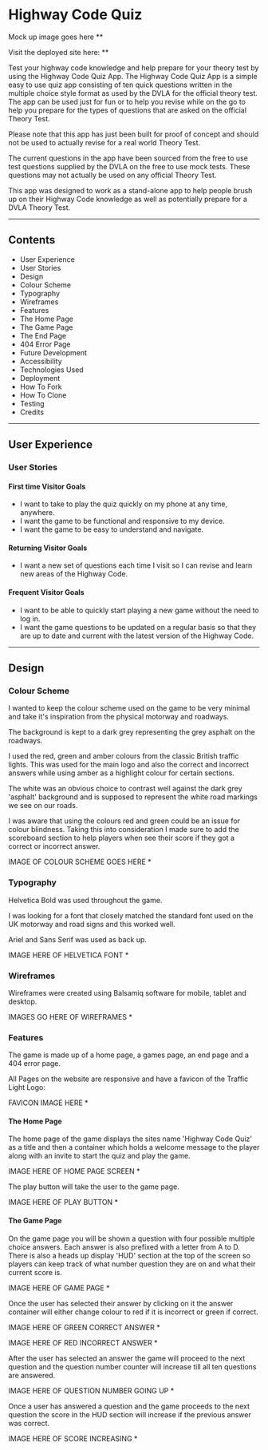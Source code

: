 # Highway Code Quiz

Mock up image goes here **

Visit the deployed site here: **

Test your highway code knowledge and help prepare for your theory test by using the Highway Code Quiz App. 
The Highway Code Quiz App is a simple easy to use quiz app consisting of ten quick questions written in the multiple choice style format as used by the DVLA for the official theory test. 
The app can be used just for fun or to help you revise while on the go to help you prepare for the types of questions that are asked on the official Theory Test. 

Please note that this app has just been built for proof of concept and should not be used to actually revise for a real world Theory Test. 

The current questions in the app have been sourced from the free to use test questions supplied by the DVLA on the free to use mock tests. These questions may not actually be used on any official Theory Test. 

This app was designed to work as a stand-alone app to help people brush up on their Highway Code knowledge as well as potentially prepare for a DVLA Theory Test. 

---

## Contents 

* User Experience 
* User Stories 
* Design 
* Colour Scheme 
* Typography 
* Wireframes 
* Features 
* The Home Page
* The Game Page 
* The End Page 
* 404 Error Page 
* Future Development 
* Accessibility 
* Technologies Used 
* Deployment
* How To Fork 
* How To Clone
* Testing 
* Credits

---

## User Experience 

### User Stories 

#### First time Visitor Goals 

* I want to take to play the quiz quickly on my phone at any time, anywhere.
* I want the game to be functional and responsive to my device.
* I want the game to be easy to understand and navigate.

#### Returning Visitor Goals

* I want a new set of questions each time I visit so I can revise and learn new areas of the Highway Code.

#### Frequent Visitor Goals

* I want to be able to quickly start playing a new game without the need to log in.
* I want the game questions to be updated on a regular basis so that they are up to date and current with the latest version of the Highway Code.

---

## Design

### Colour Scheme

I wanted to keep the colour scheme used on the game to be very minimal and take it's inspiration from the physical motorway and roadways. 

The background is kept to a dark grey representing the grey asphalt on the roadways.

I used the red, green and amber colours from the classic British traffic lights. This was used for the main logo and also the correct and incorrect answers while using amber as a highlight colour for certain sections. 

The white was an obvious choice to contrast well against the dark grey 'asphalt' background and is supposed to represent the white road markings we see on our roads. 

I was aware that using the colours red and green could be an issue for colour blindness. Taking this into consideration I made sure to add the scoreboard section to help players when see their score if they got a correct or incorrect answer. 

IMAGE OF COLOUR SCHEME GOES HERE * 

### Typography

Helvetica Bold was used throughout the game.

I was looking for a font that closely matched the standard font used on the UK motorway and road signs and this worked well. 

Ariel and Sans Serif was used as back up. 

IMAGE HERE OF HELVETICA FONT *

### Wireframes

Wireframes were created using Balsamiq software for mobile, tablet and desktop.

IMAGES GO HERE OF WIREFRAMES *

### Features

The game is made up of a home page, a games page, an end page and a 404 error page.

All Pages on the website are responsive and have a favicon of the Traffic Light Logo:

FAVICON IMAGE HERE *

#### The Home Page

The home page of the game displays the sites name 'Highway Code Quiz' as a title and then a container which holds a welcome message to the player along with an invite to start the quiz and play the game. 

IMAGE HERE OF HOME PAGE SCREEN *

The play button will take the user to the game page. 

IMAGE HERE OF PLAY BUTTON *

#### The Game Page

On the game page you will be shown a question with four possible multiple choice answers. Each answer is also prefixed with a letter from A to D. 
There is also a heads up display 'HUD' section at the top of the screen so players can keep track of what number question they are on and what their current score is. 

IMAGE HERE OF GAME PAGE * 

Once the user has selected their answer by clicking on it the answer container will either change colour to red if it is incorrect or green if correct.

IMAGE HERE OF GREEN CORRECT ANSWER *

IMAGE HERE OF RED INCORRECT ANSWER *

After the user has selected an answer the game will proceed to the next question and the question number counter will increase till all ten questions are answered. 

IMAGE HERE OF QUESTION NUMBER GOING UP *

Once a user has answered a question and the game proceeds to the next question the score in the HUD section will increase if the previous answer was correct.

IMAGE HERE OF SCORE INCREASING *

